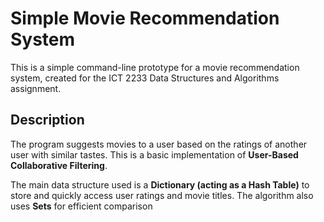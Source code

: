  # Simple Movie Recommendation System

This is a simple command-line prototype for a movie recommendation system, created for the ICT 2233 Data Structures and Algorithms assignment.

## Description

The program suggests movies to a user based on the ratings of another user with similar tastes. This is a basic implementation of **User-Based Collaborative Filtering**.

The main data structure used is a **Dictionary (acting as a Hash Table)** to store and quickly access user ratings and movie titles. The algorithm also uses **Sets** for efficient comparison
